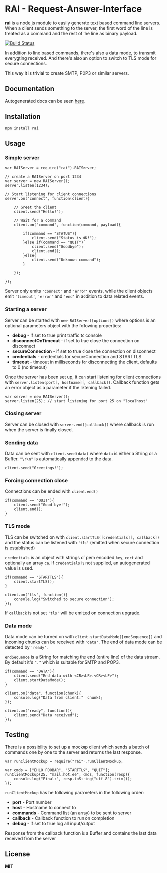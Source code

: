 # RAI - Request-Answer-Interface

**rai** is a node.js module to easily generate text based command line servers.
When a client sends something to the server, the first word of the line is
treated as a command and the rest of the line as binary payload.

[![Build Status](https://secure.travis-ci.org/andris9/rai.png)](http://travis-ci.org/andris9/rai)

In addition to line based commands, there's also a data mode, to transmit
everygting received. And there's also an option to switch to TLS mode for
secure connections.

This way it is trivial to create SMTP, POP3 or similar servers.

## Documentation

Autogenerated docs can be seen [here](http://node.ee/raidoc/).

## Installation

    npm install rai
    
## Usage

### Simple server

    var RAIServer = require("rai").RAIServer;
    
    // create a RAIServer on port 1234
    var server = new RAIServer();
    server.listen(1234);
    
    // Start listening for client connections
    server.on("connect", function(client){
    
        // Greet the client
        client.send("Hello!");
        
        // Wait for a command
        client.on("command", function(command, payload){
        
            if(command == "STATUS"){
                client.send("Status is OK!");
            }else if(command == "QUIT"){
                client.send("Goodbye");
                client.end();
            }else{
                client.send("Unknown command");
            }
        
        });
    
    });

Server only emits `'connect'` and `'error'` events, while the client 
objects emit `'timeout'`, `'error'` and `'end'` in addition to data 
related events.

### Starting a server

Server can be started with `new RAIServer([options])` where options is an optional
parameters object with the following properties:

  * **debug** - if set to true print traffic to console
  * **disconnectOnTimeout** - if set to true close the connection on disconnect
  * **secureConnection** - if set to true close the connection on disconnect
  * **credentials** - credentials for secureConnection and STARTTLS
  * **timeout** - timeout in milliseconds for disconnecting the client, defaults to 0 (no timeout)
  
Once the server has been set up, it can start listening for client connections
with `server.listen(port[, hostname][, callback])`. Callback function gets an error
object as a parameter if the listening failed.

    var server = new RAIServer();
    server.listen(25); // start listening for port 25 on "localhost"

### Closing server

Server can be closed with `server.end([callback])` where callback is run when
the server is finally closed.

### Sending data

Data can be sent with `client.send(data)` where `data` is either a String or
a Buffer. `"\r\n"` is automatically appended to the data.

    client.send("Greetings!");

### Forcing connection close

Connections can be ended with `client.end()`

    if(command == "QUIT"){
        client.send("Good bye!");
        client.end();
    }

### TLS mode

TLS can be switched on with `client.startTLS([credentials][, callback])` and the status can
be listened with `'tls'` (emitted when secure connection is established)

`credentials` is an object with strings of pem encoded `key`, `cert` and optionally an
array `ca`. If `credentials` is not supplied, an autogenerated value is used.

    if(command == "STARTTLS"){
        client.startTLS();
    }
    
    client.on("tls", function(){
        console.log("Switched to secure connection");
    });

If `callback` is not set `'tls'` will be emitted on connection upgrade.

### Data mode

Data mode can be turned on with `client.startDataMode([endSequence])` and incoming
chunks can be received with `'data'`. The end of data mode can be detected by
`'ready'`.

`endSequence` is a String for matching the end (entire line) of the data stream.
By default it's `"."` which is suitable for SMTP and POP3.

    if(command == "DATA"){
        client.send("End data with <CR><LF>.<CR><LF>");
        client.startDataMode();
    }

    client.on("data", function(chunk){
        console.log("Data from client:", chunk);
    });
    
    client.on("ready", function(){
        client.send("Data received");
    });

## Testing

There is a possibility to set up a mockup client which sends a batch of commands
one by one to the server and returns the last response.

    var runClientMockup = require("rai").runClientMockup;
    
    var cmds = ["EHLO FOOBAR", "STARTTLS", "QUIT"];
    runClientMockup(25, "mail.hot.ee", cmds, function(resp){
        console.log("Final:", resp.toString("utf-8").trim());
    });

`runClientMockup` has he following parameters in the following order:

  * **port** - Port number
  * **host** - Hostname to connect to
  * **commands** - Command list (an array) to be sent to server
  * **callback** - Callback function to run on completion
  * **debug** - if set to true log all input/output

Response from the callback function is a Buffer and contains the
last data received from the server

## License

**MIT**